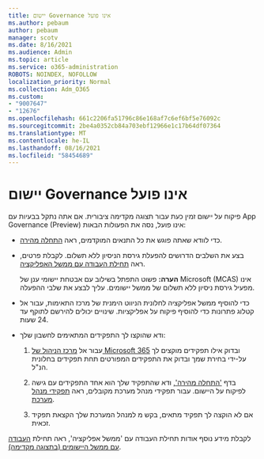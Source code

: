 ```yaml
---
title: יישום Governance אינו פועל
ms.author: pebaum
author: pebaum
manager: scotv
ms.date: 8/16/2021
ms.audience: Admin
ms.topic: article
ms.service: o365-administration
ROBOTS: NOINDEX, NOFOLLOW
localization_priority: Normal
ms.collection: Adm_O365
ms.custom:
- "9007647"
- "12676"
ms.openlocfilehash: 661c2206fa51796c86e168af7c6ef6bf5e76092c
ms.sourcegitcommit: 2be4a0352cb84a703ebf12966e1c17b64df07364
ms.translationtype: MT
ms.contentlocale: he-IL
ms.lasthandoff: 08/16/2021
ms.locfileid: "58454689"
---
```

# <a name="app-governance-is-not-working"></a>יישום Governance אינו פועל

פיקוח על יישום זמין כעת עבור תצוגה מקדימה ציבורית. אם אתה נתקל בבעיות עם App Governance (Preview) אינו פועל, נסה את הפעולות הבאות:

- כדי לוודא שאתה פוגש את כל התנאים המוקדמים, ראה [התחלה מהירה](https://docs.microsoft.com/microsoft-365/compliance/app-governance-get-started).

- בצע את השלבים הדרושים להפעלת גירסת הניסיון ללא תשלום. לקבלת פרטים, ראה [תחילת העבודה עם ממשל האפליקציה](https://docs.microsoft.com/microsoft-365/compliance/app-governance-get-started#add-app-governance-to-your-microsoft-365-account). 

    **הערה:** פשוט התפתל בשילוב עם אבטחת יישומי ענן של Microsoft (MCAS) אינו מפעיל גירסת ניסיון ללא תשלום של ממשל יישומים. עליך לבצע את שלבי ההפעלה.

- כדי להוסיף ממשל אפליקציה לחלונית הניווט הימנית של מרכז התאימות, עבור אל קטלוג פתרונות כדי להוסיף פיקוח על אפליקציות. שינויים יכולים להירשם לתוקף עד 24 שעות.

- ודא שהוקצו לך התפקידים המתאימים לחשבון שלך:

    1. עבור אל [מרכז הניהול של Microsoft 365](https://admin.microsoft.com/Adminportal/Home#/users) ובדוק אילו תפקידים מוקצים לך על-ידי בחירת שמך ובדוק את התפקידים  המפורטים תחת תפקידים בחלונית הנ"ל.

    1. בדף ['התחלה מהירה',](https://aka.ms/appgovernancepreview) ודא שהתפקיד שלך הוא אחד התפקידים עם גישה לפיקוח על היישום. עבור תפקידי מנהל מערכת מקובלים, ראה [תפקידי מנהל מערכת](https://docs.microsoft.com/microsoft-365/compliance/app-governance-get-started#administrator-roles). 

    1. אם לא הוקצה לך תפקיד מתאים, בקש מ למנהל המערכת שלך הקצאת תפקיד זכאית.

לקבלת מידע נוסף אודות תחילת העבודה עם 'ממשל אפליקציה', ראה תחילת [העבודה עם ממשל היישומים (בתצוגה מקדימה)](https://docs.microsoft.com/microsoft-365/compliance/app-governance-get-started).